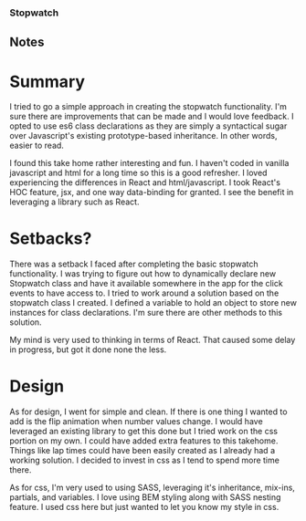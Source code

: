 ### Stopwatch

## Notes
# Summary
I tried to go a simple approach in creating the stopwatch functionality. I'm sure there are improvements that can be made and I would love feedback. I opted to use es6 class declarations as they are simply a syntactical sugar over Javascript's existing prototype-based inheritance. In other words, easier to read. 

I found this take home rather interesting and fun. I haven't coded in vanilla javascript and html for a long time so this is a good refresher. I loved experiencing the differences in React and html/javascript. I took React's HOC feature, jsx, and one way data-binding for granted. I see the benefit in leveraging a library such as React. 

# Setbacks?
There was a setback I faced after completing the basic stopwatch functionality. I was trying to figure out how to dynamically declare new Stopwatch class and have it available somewhere in the app for the click events to have access to. I tried to work around a solution based on the stopwatch class I created. I defined a variable to hold an object to store new instances for class declarations. I'm sure there are other methods to this solution. 

My mind is very used to thinking in terms of React. That caused some delay in progress, but got it done none the less.

# Design
As for design, I went for simple and clean. If there is one thing I wanted to add is the flip animation when number values change. I would have leveraged an existing library to get this done but I tried work on the css portion on my own. I could have added extra features to this takehome. Things like lap times could have been easily created as I already had a working solution. I decided to invest in css as I tend to spend more time there.

As for css, I'm very used to using SASS, leveraging it's inheritance, mix-ins, partials, and variables. I love using BEM styling along with SASS nesting feature. I used css here but just wanted to let you know my style in css.